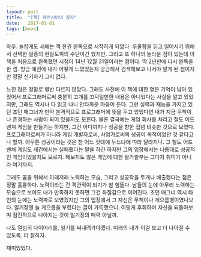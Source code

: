 ```yaml
---
layout: post
title:  "[책] 페르시아의 왕자"
date:   2017-01-01
tags: [book]
---
```


와우. 놀랍게도 새해는 책 한권 완독으로 시작하게 되었다. 우울함을 딛고 일어서기 위해서 선택한 일종의 현실도피의 수단이긴 했지만. 그리고 또 하나의 놀라운 점이 있는데 이 책을 처음으로 완독했던 시점이 14년 12월 31일이라는 점이다. 딱 2년만에 다시 완독을 한 셈. 방금 예전에 내가 어떻게 느꼈었는지 궁금해서 검색해보고 나서야 알게 된 점이지만 정말 신기하기 그지 없다. 

  느낀 점은 정말로 별반 다르지 않았다. 그래도 사전에 이 책에 대한 옅은 기억이 남아 있었어서 프로그래머로써 충분히 고개를 끄덕일만한 내용은 아니었다는 사실을 알고 있었지만, 그래도 역시나 다 읽고 나니 안타까운 마음이 든다. 그런 실력과 재능을 가지고 있던 조던 매그너가 만약 본격적으로 프로그래머에 뜻을 두고 있었다면 내가 지금 무척이나 존경하는 사람이 되어 있을지도 모른다. 물론 결국에는 게임 회사를 차리고 철도 어드밴쳐 게임을 만들기는 하지만, 그건 어디까지나 성공을 향한 집념 비슷한 것으로 보였다. 프로그래머로써가 아니라 게임 개발자로써, 사업가로써의 성공이 목적이었던 것 같다고나 할까. 아무튼 성공이라는 것은 참 어느 잣대에 두느냐에 따라 달라지니. 그 철도 어드밴쳐 게임도 세간에서는 실패했다는 말을 하긴 하지만 그의 입장에서는 나름대로 성공적인 게임이었을지도 모르지. 해보지도 않은 게임에 대한 왈가왈부는 그다지 취미가 아니라 여기까지. 

  그래도 꿈을 위해서 이래저래 노력하는 모습, 그리고 성공작을 두개나 배출했다는 점은 정말 훌륭하다. 노력이라는 건 객관적이 되기가 참 힘들다. 남들의 눈에 아무리 노력하는 모습으로 보여도 내가 만족하지 못하면 그건 좌절감으로 이어진다. 조던 매그너 역시 타인의 눈에는 노력파로 보였겠지만 그의 입장에서 그 자신은 무척이나 게으름뱅이였나보다. 일기장엔 늘 게으름을 부렸다는 글이 가득했으니. 이렇게 후회하며 자신을 되돌아보며 점진적으로 나아지는 것이 일기장의 매력 아닐까. 

  나도 열심히 다이어리를, 일기를 써내려가야겠다. 미래의 내가 이걸 보고 더 나아질 수 있도록. 더 잘하자. 

  재미있었다.